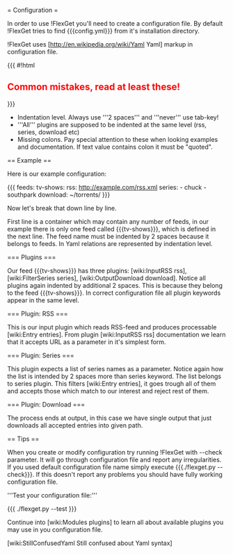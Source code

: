 = Configuration =

In order to use !FlexGet you'll need to create a configuration file. By default !FlexGet tries to find {{{config.yml}}} from it's installation directory. 

!FlexGet uses [http://en.wikipedia.org/wiki/Yaml Yaml] markup in configuration file. 

{{{
#!html
<h2 style="color: red">Common mistakes, read at least these!</h2>
}}}

 * Indentation level. Always use '''2 spaces''' and '''never''' use tab-key!
 * '''All''' plugins are supposed to be indented at the same level (rss, series, download etc)
 * Missing colons. Pay special attention to these when looking examples and documentation. If text value contains colon it must be "quoted".

== Example ==

Here is our example configuration:

{{{
feeds:
  tv-shows:
    rss: http://example.com/rss.xml
    series:
      - chuck
      - southpark
    download: ~/torrents/
}}}

Now let's break that down line by line.

First line is a container which may contain any number of feeds, in our example there is only one feed called {{{tv-shows}}}, which is defined in the next line. The feed name must be indented by 2 spaces because it belongs to feeds. In Yaml relations are represented by indentation level.

=== Plugins ===

Our feed {{{tv-shows}}} has three plugins: [wiki:InputRSS rss], [wiki:FilterSeries series], [wiki:OutputDownload download]. Notice all plugins again indented by additional 2 spaces. This is because they belong to the feed {{{tv-shows}}}. In correct configuration file all plugin keywords appear in the same level.

=== Plugin: RSS ===

This is our input plugin which reads RSS-feed and produces processable [wiki:Entry entries]. From plugin [wiki:InputRSS rss] documentation we learn that it accepts URL as a parameter in it's simplest form.

=== Plugin: Series ===

This plugin expects a list of series names as a parameter. Notice again how the list is intended by 2 spaces more than series keyword. The list belongs to series plugin. This filters [wiki:Entry entries], it goes trough all of them and accepts those which match to our interest and reject rest of them.

=== Plugin: Download ===

The process ends at output, in this case we have single output that just downloads all accepted entries into given path.

== Tips ==

When you create or modify configuration try running !FlexGet with --check parameter. It will go through configuration file and report any irregularities. If you used default configuration file name simply execute {{{./flexget.py --check}}}. If this doesn't report any problems you should have fully working configuration file.

'''Test your configuration file:'''

{{{
./flexget.py --test
}}}

Continue into [wiki:Modules plugins] to learn all about available plugins you may use in you configuration file.

[wiki:StillConfusedYaml Still confused about Yaml syntax]